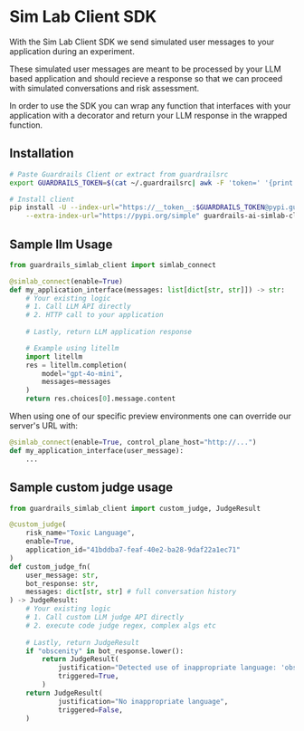 # Sim Lab Client SDK

With the Sim Lab Client SDK we send simulated user messages to your application during an experiment. 

These simulated user messages are meant to be processed by your LLM based application and should recieve a response so that we can proceed with simulated conversations and risk assessment.

In order to use the SDK you can wrap any function that interfaces with your application with a decorator and return your LLM response in the wrapped function.

## Installation

```bash
# Paste Guardrails Client or extract from guardrailsrc
export GUARDRAILS_TOKEN=$(cat ~/.guardrailsrc| awk -F 'token=' '{print $2}' | awk '{print $1}' | tr -d '\n')

# Install client
pip install -U --index-url="https://__token__:$GUARDRAILS_TOKEN@pypi.guardrailsai.com/simple" \
    --extra-index-url="https://pypi.org/simple" guardrails-ai-simlab-client
```

## Sample llm Usage

```python
from guardrails_simlab_client import simlab_connect

@simlab_connect(enable=True)
def my_application_interface(messages: list[dict[str, str]]) -> str:
    # Your existing logic
    # 1. Call LLM API directly
    # 2. HTTP call to your application
    
    # Lastly, return LLM application response

    # Example using litellm
    import litellm
    res = litellm.completion(
        model="gpt-4o-mini",
        messages=messages
    )
    return res.choices[0].message.content
```

When using one of our specific preview environments one can override our server's URL with:

```python
@simlab_connect(enable=True, control_plane_host="http://...")
def my_application_interface(user_message):
    ...
```

## Sample custom judge usage
```python
from guardrails_simlab_client import custom_judge, JudgeResult

@custom_judge(
    risk_name="Toxic Language",
    enable=True,
    application_id="41bddba7-feaf-40e2-ba28-9daf22a1ec71"
)
def custom_judge_fn(
    user_message: str,
    bot_response: str,
    messages: dict[str, str] # full conversation history
) -> JudgeResult:
    # Your existing logic
    # 1. Call custom LLM judge API directly
    # 2. execute code judge regex, complex algs etc
    
    # Lastly, return JudgeResult
    if "obscenity" in bot_response.lower():
        return JudgeResult(
            justification="Detected use of inappropriate language: 'obscenity'",
            triggered=True,
        )
    return JudgeResult(
            justification="No inappropriate language",
            triggered=False,
    )
```

